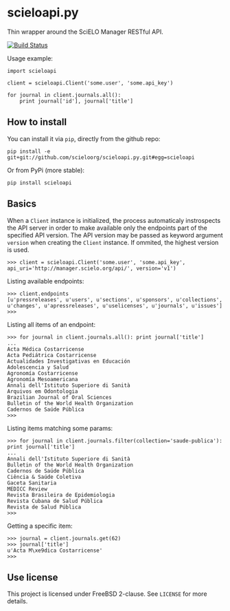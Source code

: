 scieloapi.py
============

Thin wrapper around the SciELO Manager RESTful API.

[![Build Status](https://travis-ci.org/scieloorg/scieloapi.py.png?branch=master)](https://travis-ci.org/scieloorg/scieloapi.py)

Usage example:

    import scieloapi

    client = scieloapi.Client('some.user', 'some.api_key')
    
    for journal in client.journals.all():
        print journal['id'], journal['title']


How to install
--------------

You can install it via `pip`, directly from the github repo:

    pip install -e git+git://github.com/scieloorg/scieloapi.py.git#egg=scieloapi

Or from PyPi (more stable):

    pip install scieloapi


Basics
------

When a `Client` instance is initialized, the process automaticaly instrospects the API server
in order to make available only the endpoints part of the specified API version. The API version
may be passed as keyword argument `version` when creating the `Client` instance. If ommited, 
the highest version is used.


    >>> client = scieloapi.Client('some.user', 'some.api_key', api_uri='http://manager.scielo.org/api/', version='v1')
    

Listing available endpoints:

    >>> client.endpoints
    [u'pressreleases', u'users', u'sections', u'sponsors', u'collections', u'changes', u'apressreleases', u'uselicenses', u'journals', u'issues']
    >>>

Listing all items of an endpoint:

    >>> for journal in client.journals.all(): print journal['title']
    ...
    Acta Médica Costarricense
    Acta Pediátrica Costarricense
    Actualidades Investigativas en Educación
    Adolescencia y Salud
    Agronomía Costarricense
    Agronomía Mesoamericana
    Annali dell'Istituto Superiore di Sanità
    Arquivos em Odontologia
    Brazilian Journal of Oral Sciences
    Bulletin of the World Health Organization
    Cadernos de Saúde Pública
    >>> 


Listing items matching some params:

    >>> for journal in client.journals.filter(collection='saude-publica'): print journal['title']
    ...
    Annali dell'Istituto Superiore di Sanità
    Bulletin of the World Health Organization
    Cadernos de Saúde Pública
    Ciência & Saúde Coletiva
    Gaceta Sanitaria
    MEDICC Review
    Revista Brasileira de Epidemiologia
    Revista Cubana de Salud Pública
    Revista de Salud Pública
    >>>


Getting a specific item:

    >>> journal = client.journals.get(62)
    >>> journal['title']
    u'Acta M\xe9dica Costarricense'
    >>>


Use license
-----------

This project is licensed under FreeBSD 2-clause. See `LICENSE` for more details.
